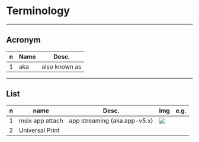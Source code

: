 # Terminology

---

## Acronym
|n|Name|Desc.|
|-|----|-----|
|1|aka|also known as|

---

## List
|n|name|Desc.|img|e.g.|
|-|----|-----|---|----|
|1|msix app attach|app streaming (aka app-v5.x)|<img src="https://i.imgur.com/TCmAj4T.png">||
|2|Universal Print|
